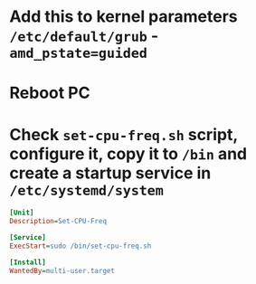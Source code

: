 # Add this to kernel parameters `/etc/default/grub` - `amd_pstate=guided`
# Reboot PC
# Check `set-cpu-freq.sh` script, configure it, copy it to `/bin` and create a startup service in `/etc/systemd/system`
````ini
[Unit]
Description=Set-CPU-Freq

[Service]
ExecStart=sudo /bin/set-cpu-freq.sh

[Install]
WantedBy=multi-user.target
````
